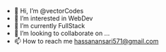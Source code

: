 - 👋 Hi, I’m @vectorCodes
- 👀 I’m interested in WebDev 
- 🌱 I’m currently FullStack
- 💞️ I’m looking to collaborate on ...
- 📫 How to reach me hassanansari571@gmail.com

<!---
vectorCodes/vectorCodes is a ✨ special ✨ repository because its `README.md` (this file) appears on your GitHub profile.
You can click the Preview link to take a look at your changes.
--->

